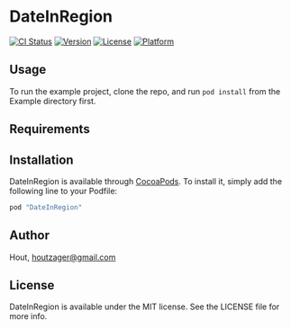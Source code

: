 # DateInRegion

[![CI Status](http://img.shields.io/travis/Hout/DateInRegion.svg?style=flat)](https://travis-ci.org/Hout/DateInRegion)
[![Version](https://img.shields.io/cocoapods/v/DateInRegion.svg?style=flat)](http://cocoapods.org/pods/DateInRegion)
[![License](https://img.shields.io/cocoapods/l/DateInRegion.svg?style=flat)](http://cocoapods.org/pods/DateInRegion)
[![Platform](https://img.shields.io/cocoapods/p/DateInRegion.svg?style=flat)](http://cocoapods.org/pods/DateInRegion)

## Usage

To run the example project, clone the repo, and run `pod install` from the Example directory first.

## Requirements

## Installation

DateInRegion is available through [CocoaPods](http://cocoapods.org). To install
it, simply add the following line to your Podfile:

```ruby
pod "DateInRegion"
```

## Author

Hout, houtzager@gmail.com

## License

DateInRegion is available under the MIT license. See the LICENSE file for more info.
